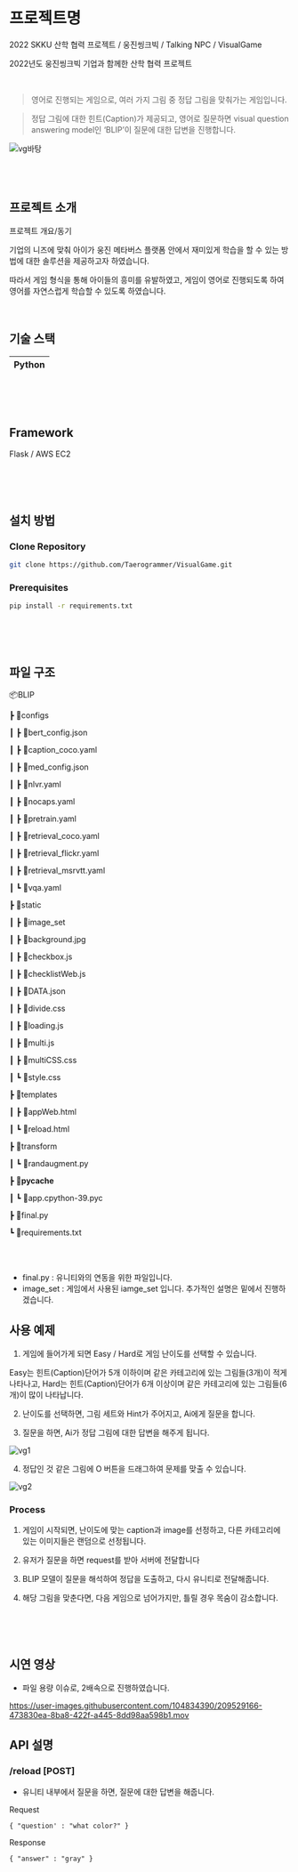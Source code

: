 # 프로젝트명
2022 SKKU 산학 협력 프로젝트 / 웅진씽크빅 / Talking NPC / VisualGame

2022년도 웅진씽크빅 기업과 함께한 산학 협력 프로젝트

<br>

> 영어로 진행되는 게임으로, 여러 가지 그림 중 정답 그림을 맞춰가는 게임입니다.

> 정답 그림에 대한 힌트(Caption)가 제공되고, 영어로 질문하면 visual question answering model인 ‘BLIP’이 질문에 대한 답변을 진행합니다.

![vg바탕](https://user-images.githubusercontent.com/104834390/209525193-a965eaed-e5f9-4b63-adf6-155d823b2e1a.png)
<br>
<br>
<br>
<br>

## 프로젝트 소개

<p align="justify">
프로젝트 개요/동기

기업의 니즈에 맞춰 아이가 웅진 메타버스 플랫폼 안에서 재미있게 학습을 할 수 있는 방법에 대한 솔루션을 제공하고자 하였습니다.

따라서 게임 형식을 통해 아이들의 흥미를 유발하였고, 게임이 영어로 진행되도록 하여 영어를 자연스럽게 학습할 수 있도록 하였습니다.

</p>

<p align="center">

</p>

<br>

## 기술 스택

| Python |
| :--------: |

<br>
<br>
<br>

## Framework
Flask / AWS EC2

<br>
<br>
<br>

## 설치 방법

### Clone Repository

```sh
git clone https://github.com/Taerogrammer/VisualGame.git
```

### Prerequisites

```sh
pip install -r requirements.txt
```

<br>
<br>
<br>

## 파일 구조

📦BLIP

 ┣ 📂configs
 
 ┃ ┣ 📜bert_config.json
 
 ┃ ┣ 📜caption_coco.yaml
 
 ┃ ┣ 📜med_config.json
 
 ┃ ┣ 📜nlvr.yaml
 
 ┃ ┣ 📜nocaps.yaml
 
 ┃ ┣ 📜pretrain.yaml
 
 ┃ ┣ 📜retrieval_coco.yaml
 
 ┃ ┣ 📜retrieval_flickr.yaml
 
 ┃ ┣ 📜retrieval_msrvtt.yaml
 
 ┃ ┗ 📜vqa.yaml
 
 ┣ 📂static
 
 ┃ ┣ 📂image_set
 
 ┃ ┣ 📜background.jpg
 
 ┃ ┣ 📜checkbox.js
 
 ┃ ┣ 📜checklistWeb.js
 
 ┃ ┣ 📜DATA.json
 
 ┃ ┣ 📜divide.css
 
 ┃ ┣ 📜loading.js
 
 ┃ ┣ 📜multi.js
 
 ┃ ┣ 📜multiCSS.css
 
 ┃ ┗ 📜style.css
 
 ┣ 📂templates
 
 ┃ ┣ 📜appWeb.html
 
 ┃ ┗ 📜reload.html
 
 ┣ 📂transform
 
 ┃ ┗ 📜randaugment.py
 
 ┣ 📂__pycache__
 
 ┃ ┗ 📜app.cpython-39.pyc
 
 ┣ 📜final.py
 
 ┗ 📜requirements.txt

<br>
<br>

- final.py : 유니티와의 연동을 위한 파일입니다.
- image_set : 게임에서 사용된 iamge_set 입니다. 추가적인 설명은 밑에서 진행하겠습니다.


## 사용 예제

1. 게임에 들어가게 되면 Easy / Hard로 게임 난이도를 선택할 수 있습니다.

  Easy는 힌트(Caption)단어가 5개 이하이며 같은 카테고리에 있는 그림들(3개)이 적게 나타나고, Hard는 힌트(Caption)단어가 6개 이상이며 같은 카테고리에 있는 그림들(6개)이 많이 나타납니다.

2. 난이도를 선택하면, 그림 세트와 Hint가 주어지고, Ai에게 질문을 합니다.

3. 질문을 하면, Ai가 정답 그림에 대한 답변을 해주게 됩니다.<br>

![vg1](https://user-images.githubusercontent.com/104834390/209526458-9d19addb-a991-47cc-84ac-2c1a3bf8e7e0.png)

4. 정답인 것 같은 그림에 O 버튼을 드래그하여 문제를 맞출 수 있습니다.<br>

![vg2](https://user-images.githubusercontent.com/104834390/209526620-e87a3b0a-93ac-4a35-ac58-6a425fa7b0a5.png)

### Process

1. 게임이 시작되면, 난이도에 맞는 caption과 image를 선정하고, 다른 카테고리에 있는 이미지들은 랜덤으로 선정됩니다.

2. 유저가 질문을 하면 request를 받아 서버에 전달합니다

3. BLIP 모델이 질문을 해석하여 정답을 도출하고, 다시 유니티로 전달해줍니다.

4. 해당 그림을 맞춘다면, 다음 게임으로 넘어가지만, 틀릴 경우 목숨이 감소합니다.

<br>
<br>
<br>

## 시연 영상

- 파일 용량 이슈로, 2배속으로 진행하였습니다.

https://user-images.githubusercontent.com/104834390/209529166-473830ea-8ba8-422f-a445-8dd98aa598b1.mov


## API 설명

### /reload [POST]

- 유니티 내부에서 질문을 하면, 질문에 대한 답변을 해줍니다. 

Request
```
{ "question' : "what color?" }
```

Response 
```
{ "answer" : "gray" }
```
